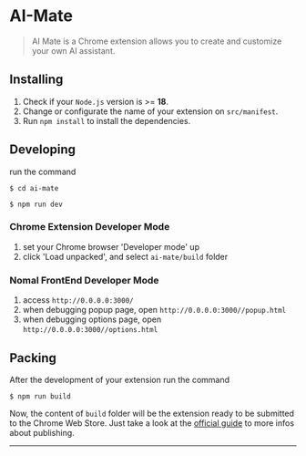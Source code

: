 # AI-Mate

> AI Mate is a Chrome extension allows you to create and customize your own AI assistant.

## Installing

1. Check if your `Node.js` version is >= **18**.
2. Change or configurate the name of your extension on `src/manifest`.
3. Run `npm install` to install the dependencies.

## Developing

run the command

```shell
$ cd ai-mate

$ npm run dev
```

### Chrome Extension Developer Mode

1. set your Chrome browser 'Developer mode' up
2. click 'Load unpacked', and select `ai-mate/build` folder

### Nomal FrontEnd Developer Mode

1. access `http://0.0.0.0:3000/`
2. when debugging popup page, open `http://0.0.0.0:3000//popup.html`
3. when debugging options page, open `http://0.0.0.0:3000//options.html`

## Packing

After the development of your extension run the command

```shell
$ npm run build
```

Now, the content of `build` folder will be the extension ready to be submitted to the Chrome Web Store. Just take a look at the [official guide](https://developer.chrome.com/webstore/publish) to more infos about publishing.

---
